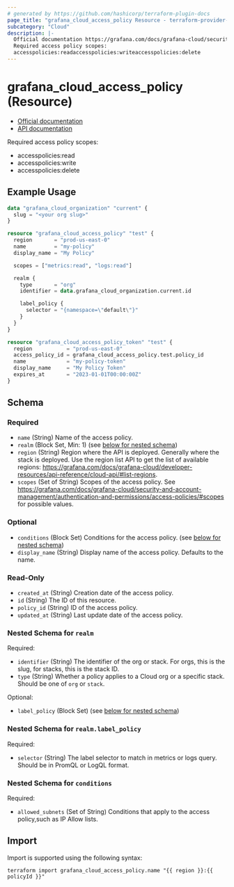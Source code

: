 ```yaml
---
# generated by https://github.com/hashicorp/terraform-plugin-docs
page_title: "grafana_cloud_access_policy Resource - terraform-provider-grafana"
subcategory: "Cloud"
description: |-
  Official documentation https://grafana.com/docs/grafana-cloud/security-and-account-management/authentication-and-permissions/access-policies/API documentation https://grafana.com/docs/grafana-cloud/developer-resources/api-reference/cloud-api/#create-an-access-policy
  Required access policy scopes:
  accesspolicies:readaccesspolicies:writeaccesspolicies:delete
---
```


# grafana_cloud_access_policy (Resource)

* [Official documentation](https://grafana.com/docs/grafana-cloud/security-and-account-management/authentication-and-permissions/access-policies/)
* [API documentation](https://grafana.com/docs/grafana-cloud/developer-resources/api-reference/cloud-api/#create-an-access-policy)

Required access policy scopes:

* accesspolicies:read
* accesspolicies:write
* accesspolicies:delete

## Example Usage

```terraform
data "grafana_cloud_organization" "current" {
  slug = "<your org slug>"
}

resource "grafana_cloud_access_policy" "test" {
  region       = "prod-us-east-0"
  name         = "my-policy"
  display_name = "My Policy"

  scopes = ["metrics:read", "logs:read"]

  realm {
    type       = "org"
    identifier = data.grafana_cloud_organization.current.id

    label_policy {
      selector = "{namespace=\"default\"}"
    }
  }
}

resource "grafana_cloud_access_policy_token" "test" {
  region           = "prod-us-east-0"
  access_policy_id = grafana_cloud_access_policy.test.policy_id
  name             = "my-policy-token"
  display_name     = "My Policy Token"
  expires_at       = "2023-01-01T00:00:00Z"
}
```

<!-- schema generated by tfplugindocs -->
## Schema

### Required

- `name` (String) Name of the access policy.
- `realm` (Block Set, Min: 1) (see [below for nested schema](#nestedblock--realm))
- `region` (String) Region where the API is deployed. Generally where the stack is deployed. Use the region list API to get the list of available regions: https://grafana.com/docs/grafana-cloud/developer-resources/api-reference/cloud-api/#list-regions.
- `scopes` (Set of String) Scopes of the access policy. See https://grafana.com/docs/grafana-cloud/security-and-account-management/authentication-and-permissions/access-policies/#scopes for possible values.

### Optional

- `conditions` (Block Set) Conditions for the access policy. (see [below for nested schema](#nestedblock--conditions))
- `display_name` (String) Display name of the access policy. Defaults to the name.

### Read-Only

- `created_at` (String) Creation date of the access policy.
- `id` (String) The ID of this resource.
- `policy_id` (String) ID of the access policy.
- `updated_at` (String) Last update date of the access policy.

<a id="nestedblock--realm"></a>
### Nested Schema for `realm`

Required:

- `identifier` (String) The identifier of the org or stack. For orgs, this is the slug, for stacks, this is the stack ID.
- `type` (String) Whether a policy applies to a Cloud org or a specific stack. Should be one of `org` or `stack`.

Optional:

- `label_policy` (Block Set) (see [below for nested schema](#nestedblock--realm--label_policy))

<a id="nestedblock--realm--label_policy"></a>
### Nested Schema for `realm.label_policy`

Required:

- `selector` (String) The label selector to match in metrics or logs query. Should be in PromQL or LogQL format.



<a id="nestedblock--conditions"></a>
### Nested Schema for `conditions`

Required:

- `allowed_subnets` (Set of String) Conditions that apply to the access policy,such as IP Allow lists.

## Import

Import is supported using the following syntax:

```shell
terraform import grafana_cloud_access_policy.name "{{ region }}:{{ policyId }}"
```
